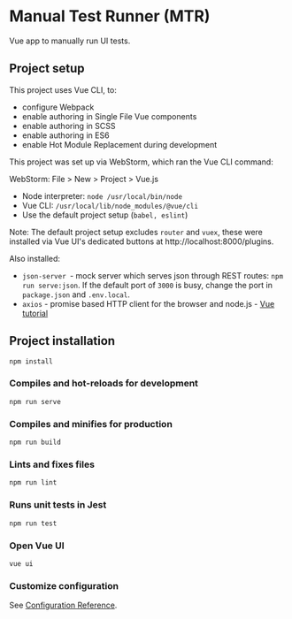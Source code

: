 # Manual Test Runner (MTR)

Vue app to manually run UI tests.

## Project setup

This project uses Vue CLI, to:

* configure Webpack
* enable authoring in Single File Vue components
* enable authoring in SCSS
* enable authoring in ES6
* enable Hot Module Replacement during development

This project was set up via WebStorm, which ran the Vue CLI command:

WebStorm: File > New > Project > Vue.js

* Node interpreter: `node /usr/local/bin/node`
* Vue CLI: `/usr/local/lib/node_modules/@vue/cli`
* Use the default project setup (`babel, eslint`)

Note: The default project setup excludes `router` and `vuex`, these were installed via Vue UI's dedicated buttons at http://localhost:8000/plugins.

Also installed:

* `json-server `- mock server which serves json through REST routes: `npm run serve:json`. If the default port of `3000` is busy, change the port in `package.json` and `.env.local`.
* `axios` - promise based HTTP client for the browser and node.js - [Vue tutorial](https://www.vuemastery.com/courses/real-world-vue-js/API-calls-with-Axios)

## Project installation

```
npm install
```

### Compiles and hot-reloads for development
```
npm run serve
```

### Compiles and minifies for production
```
npm run build
```

### Lints and fixes files
```
npm run lint
```
### Runs unit tests in Jest
```
npm run test
```

### Open Vue UI
```
vue ui
```

### Customize configuration
See [Configuration Reference](https://cli.vuejs.org/config/).
